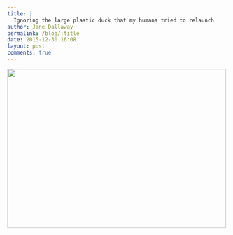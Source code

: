 ```yaml
---
title: |
  Ignoring the large plastic duck that my humans tried to relaunch
author: Jane Dallaway
permalink: /blog/:title
date: 2015-12-30 16:08
layout: post
comments: true
---
```


<div><a href="http://static.skitters.dallaway.com/GWtp_FullSizeRender.jpg"><img src="http://static.skitters.dallaway.com/GWtp_thumb_FullSizeRender.jpg" width="500" height="364"/></a></div>



  

      
